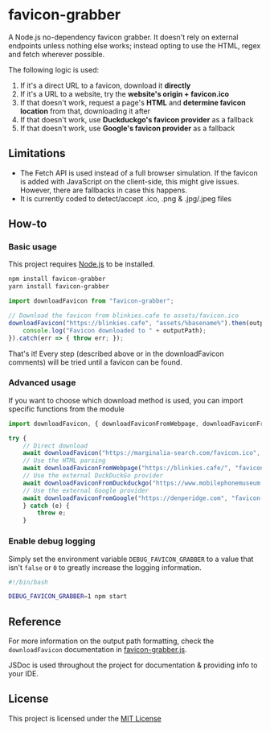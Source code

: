 # favicon-grabber

A Node.js no-dependency favicon grabber. It doesn't rely on external endpoints unless nothing else works; instead opting to use the HTML, regex and fetch wherever possible.

The following logic is used:
1. If it's a direct URL to a favicon, download it **directly**
2. If it's a URL to a website, try the **website's origin + favicon.ico**
3. If that doesn't work, request a page's **HTML** and **determine favicon location** from that, downloading it after
4. If that doesn't work, use **Duckduckgo's favicon provider** as a fallback
5. If that doesn't work, use **Google's favicon provider** as a fallback

## Limitations
- The Fetch API is used instead of a full browser simulation. If the favicon is added with JavaScript on the client-side, this might give issues. However, there are fallbacks in case this happens.
- It is currently coded to detect/accept .ico, .png & .jpg/.jpeg files

## How-to
### Basic usage
This project requires [Node.js](https://nodejs.org/) to be installed.
```bash
npm install favicon-grabber
yarn install favicon-grabber
```
```js
import downloadFavicon from "favicon-grabber";

// Download the favicon from blinkies.cafe to assets/favicon.ico
downloadFavicon("https://blinkies.cafe", "assets/%basename%").then(outputPath => {
    console.log("Favicon downloaded to " + outputPath);
}).catch(err => { throw err; });
```
That's it! Every step (described above or in the downloadFavicon comments) will be tried until a favicon can be found.

### Advanced usage
If you want to choose which download method is used, you can import specific functions from the module

```js
import downloadFavicon, { downloadFaviconFromWebpage, downloadFaviconFromDuckduckgo, downloadFaviconFromGoogle } from "favicon-grabber";

try {
    // Direct download
    await downloadFavicon("https://marginalia-search.com/favicon.ico", "favicon-%filestem%%extname%");
    // Use the HTML parsing
    await downloadFaviconFromWebpage("https://blinkies.cafe/", "favicon-%filestem%%extname%");
    // Use the external DuckDuckGo provider
    await downloadFaviconFromDuckduckgo("https://www.mobilephonemuseum.com/", "favicon-%filestem%%extname%");
    // Use the external Google provider
    await downloadFaviconFromGoogle("https://denperidge.com", "favicon-%filestem%%extname%");
    } catch (e) {
        throw e;
    }

```

### Enable debug logging
Simply set the environment variable `DEBUG_FAVICON_GRABBER` to a value that isn't `false` or `0` to greatly increase the logging information.

```bash
#!/bin/bash

DEBUG_FAVICON_GRABBER=1 npm start
```

## Reference
For more information on the output path formatting, check the `downloadFavicon` documentation in [favicon-grabber.js](favicon-grabber.js).

JSDoc is used throughout the project for documentation & providing info to your IDE.

## License
This project is licensed under the [MIT License](LICENSE)

 
